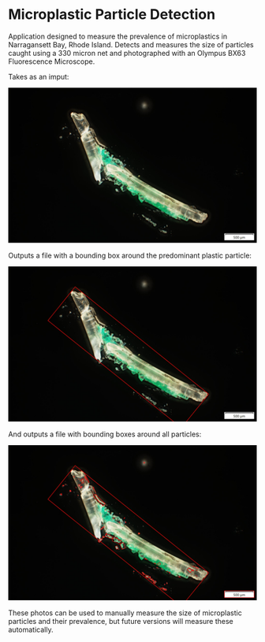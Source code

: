 # Microplastic Particle Detection 

Application designed to measure the prevalence of microplastics in Narragansett Bay, Rhode Island. Detects and measures the size of particles caught using a 330 micron net and photographed with an Olympus BX63 Fluorescence Microscope.

Takes as an imput:

<p align="center">
  <img src="data/images/A.jpg" alt="Original Image" width="738">
</p>

Outputs a file with a bounding box around the predominant plastic particle:

<p align="center">
  <img src="data/output/A/largest_particle_A.jpg" alt="Original Image" width="738">
</p>

And outputs a file with bounding boxes around all particles:

<p align="center">
  <img src="data/output/A/all_particles_A.jpg" alt="Original Image" width="738">
</p>

These photos can be used to manually measure the size of microplastic particles and their prevalence, but future versions will measure
these automatically. 

